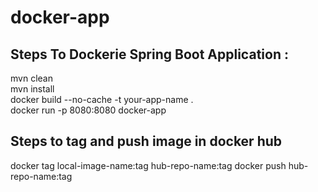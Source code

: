 # docker-app 

## Steps To Dockerie Spring Boot Application : 
mvn clean <br/>
mvn install<br/>
docker build --no-cache -t your-app-name .<br/>
docker run -p 8080:8080 docker-app


## Steps to tag and push image in docker hub
docker tag local-image-name:tag hub-repo-name:tag
docker push hub-repo-name:tag
